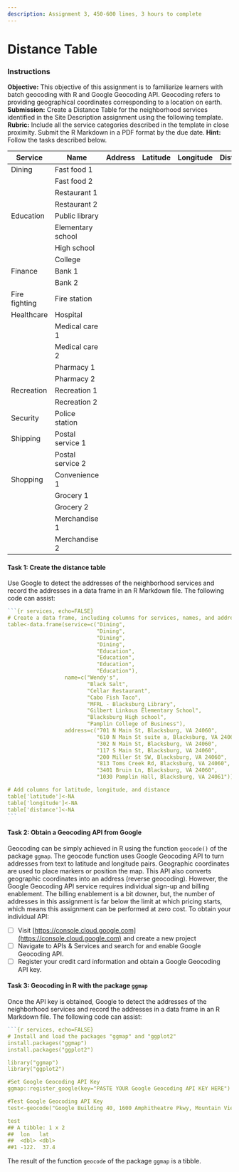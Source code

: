```yaml
---
description: Assignment 3, 450-600 lines, 3 hours to complete
---
```


# Distance Table

### Instructions

**Objective:** This objective of this assignment is to familiarize learners with batch geocoding with R and Google Geocoding API. Geocoding refers to providing geographical coordinates corresponding to a location on earth. **Submission:** Create a Distance Table for the neighborhood services identified in the Site Description assignment using the following template. **Rubric:** Include all the service categories described in the template in close proximity. Submit the R Markdown in a PDF format by the due date. **Hint:** Follow the tasks described below.

| Service       | Name              | Address | Latitude | Longitude | Distance |
| ------------- | ----------------- | ------- | -------- | --------- | -------- |
| Dining        | Fast food 1       |         |          |           |          |
|               | Fast food 2       |         |          |           |          |
|               | Restaurant 1      |         |          |           |          |
|               | Restaurant 2      |         |          |           |          |
| Education     | Public library    |         |          |           |          |
|               | Elementary school |         |          |           |          |
|               | High school       |         |          |           |          |
|               | College           |         |          |           |          |
| Finance       | Bank 1            |         |          |           |          |
|               | Bank 2            |         |          |           |          |
| Fire fighting | Fire station      |         |          |           |          |
| Healthcare    | Hospital          |         |          |           |          |
|               | Medical care 1    |         |          |           |          |
|               | Medical care 2    |         |          |           |          |
|               | Pharmacy 1        |         |          |           |          |
|               | Pharmacy 2        |         |          |           |          |
| Recreation    | Recreation 1      |         |          |           |          |
|               | Recreation 2      |         |          |           |          |
| Security      | Police station    |         |          |           |          |
| Shipping      | Postal service 1  |         |          |           |          |
|               | Postal service 2  |         |          |           |          |
| Shopping      | Convenience 1     |         |          |           |          |
|               | Grocery 1         |         |          |           |          |
|               | Grocery 2         |         |          |           |          |
|               | Merchandise 1     |         |          |           |          |
|               | Merchandise 2     |         |          |           |          |

#### Task 1: Create the distance table

Use Google to detect the addresses of the neighborhood services and record the addresses in a data frame in an R Markdown file. The following code can assist:

````r
```{r services, echo=FALSE}
# Create a data frame, including columns for services, names, and addresses 
table<-data.frame(service=c("Dining",
                            "Dining",
                            "Dining",
                            "Dining",
                            "Education",
                            "Education",
                            "Education",
                            "Education"),
                  name=c("Wendy's",
                         "Black Salt",
                         "Cellar Restaurant",
                         "Cabo Fish Taco",
                         "MFRL - Blacksburg Library",
                         "Gilbert Linkous Elementary School",
                         "Blacksburg High school",
                         "Pamplin College of Business"),
                  address=c("701 N Main St, Blacksburg, VA 24060",
                            "610 N Main St suite a, Blacksburg, VA 24060",
                            "302 N Main St, Blacksburg, VA 24060",
                            "117 S Main St, Blacksburg, VA 24060",
                            "200 Miller St SW, Blacksburg, VA 24060",
                            "813 Toms Creek Rd, Blacksburg, VA 24060",
                            "3401 Bruin Ln, Blacksburg, VA 24060",
                            "1030 Pamplin Hall, Blacksburg, VA 24061"))

# Add columns for latitude, longitude, and distance 
table['latitude']<-NA
table['longitude']<-NA
table['distance']<-NA
```
````

#### Task 2: Obtain a Geocoding API from Google

Geocoding can be simply achieved in R using the function `geocode()` of the package `ggmap`. The geocode function uses Google Geocoding API to turn addresses from text to latitude and longitude pairs. Geographic coordinates are used to place markers or position the map. This API also converts geographic coordinates into an address (reverse geocoding). However, the Google Geocoding API service requires individual sign-up and billing enablement. The billing enablement is a bit downer, but, the number of addresses in this assignment is far below the limit at which pricing starts, which means this assignment can be performed at zero cost. To obtain your individual API:

* [ ] Visit [https://console.cloud.google.com](https://console.cloud.google.com) and create a new project
* [ ] Navigate to APIs & Services and search for and enable Google Geocoding API.
* [ ] Register your credit card information and obtain a Google Geocoding API key.

#### Task 3: Geocoding in R with the package `ggmap`

Once the API key is obtained, Google to detect the addresses of the neighborhood services and record the addresses in a data frame in an R Markdown file. The following code can assist:

````r
```{r services, echo=FALSE}
# Install and load the packages "ggmap" and "ggplot2"
install.packages("ggmap")
install.packages("ggplot2")

library("ggmap")
library("ggplot2")

#Set Google Geocoding API Key
ggmap::register_google(key="PASTE YOUR Google Geocoding API KEY HERE")

#Test Google Geocoding API Key
test<-geocode("Google Building 40, 1600 Amphitheatre Pkwy, Mountain View, CA 94043")

test
## A tibble: 1 x 2
##  lon   lat
##  <dbl> <dbl>
##1 -122.  37.4
````

The result of the function `geocode` of the package `ggmap` is a tibble.&#x20;
